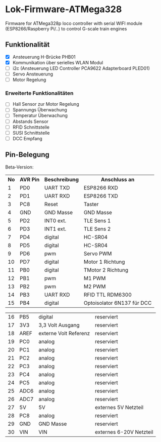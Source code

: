 # Lok-Firmware-ATMega328

Firmware for ATMega328p loco controller with serial WIFI module (ESP8266/Raspberry Pi/..) to control G-scale train engines

## Funktionalität

- [x] Ansteuerung H-Brücke PHB01
- [x] Kommunikation über serielles WLAN Modul
- [ ] i2c (Ansteuerung LED Controller PCA9622 Adapterboard PLED01)
- [ ] Servo Ansteuerung
- [ ] Motor Regelung

### Erweiterte Funktionalitäten
- [ ] Hall Sensor zur Motor Regelung
- [ ] Spannungs Überwachung
- [ ] Temperatur Überwachung
- [ ] Abstands Sensor
- [ ] RFID Schnittstelle
- [ ] SUSI Schnittstelle
- [ ] DCC Empfang

## Pin-Belegung 

Beta-Version:
<table class="wikitable sortable">

<tr>
<th> No </th>
<th> AVR Pin </th>
<th> Beschreibung </th>
<th> Anschluss an </th></tr>
<tr>
<td> 1</td>
<td> PD0</td>
<td> UART TXD</td>
<td> ESP8266 RXD </td></tr>
<tr>
<td> 2</td>
<td> PD1</td>
<td> UART RXD </td>
<td> ESP8266 TXD </td></tr>
<tr>
<td> 3</td>
<td> PC8</td>
<td> Reset </td>
<td> Taster </td></tr>
<tr>
<td> 4</td>
<td> GND  </td>
<td> GND Masse </td>
<td> GND Masse </td></tr>
<tr>
<td> 5</td>
<td> PD2 </td>
<td> INT0 ext. </td>
<td> TLE Sens 1 </td></tr>
<tr>
<td> 6</td>
<td> PD3 </td>
<td> INT1 ext. </td>
<td> TLE Sens 2 </td></tr>
<tr>
<td> 7</td>
<td> PD4 </td>
<td> digital </td>
<td> HC-SR04 </td></tr>
<tr>
<td> 8</td>
<td> PD5 </td>
<td> digital </td>
<td> HC-SR04 </td></tr>
<tr>
<td> 9</td>
<td> PD6 </td>
<td> pwm </td>
<td> Servo PWM </td></tr>
<tr>
<td> 10</td>
<td> PD7 </td>
<td> digital </td>
<td> Motor 1 Richtung </td></tr>
<tr>
<td> 11</td>
<td> PB0 </td>
<td> digital </td>
<td> TMotor 2 Richtung  </td></tr>
<tr>
<td> 12</td>
<td> PB1 </td>
<td> pwm </td>
<td> M1 PWM </td></tr>
<tr>
<td> 13</td>
<td> PB2 </td>
<td> pwm </td>
<td> M2 PWM </td></tr>
<tr>
<td> 14</td>
<td> PB3 </td>
<td> UART RXD </td>
<td> RFID TTL RDM6300 </td></tr>
<tr>
<td> 15</td>
<td> PB4 </td>
<td> digital </td>
<td> Optoisolator 6N137 für DCC </td></tr>
</table>

<table class="wikitable sortable2">
<tr>
<td> 16</td>
<td> PB5 </td>
<td> digital </td>
<td> reserviert </td></tr>
<tr>
<td> 17</td>
<td> 3V3 </td>
<td> 3,3 Volt Ausgang </td>
<td> reserviert </td></tr>
<tr>
<td> 18</td>
<td> AREF </td>
<td> externe Volt Referenz </td>
<td> reserviert </td></tr>
<tr>
<td> 19</td>
<td> PC0 </td>
<td> analog </td>
<td> reserviert </td></tr>
<tr>
<td> 20</td>
<td> PC1</td>
<td> analog </td>
<td> reserviert </td></tr>
<tr>
<td> 21</td>
<td> PC2 </td>
<td> analog </td>
<td> reserviert </td></tr>
<tr>
<td> 22</td>
<td> PC3 </td>
<td> analog </td>
<td> reserviert </td></tr>
<tr>
<td> 23</td>
<td> PC4 </td>
<td> analog </td>
<td> reserviert </td></tr>
<tr>
<td> 24</td>
<td> PC5 </td>
<td> analog </td>
<td> reserviert </td></tr>
<tr>
<td> 25</td>
<td> ADC6 </td>
<td> analog </td>
<td> reserviert </td></tr>
<tr>
<td> 26</td>
<td> ADC7 </td>
<td> analog </td>
<td> reserviert </td></tr>
<tr>
<td> 27</td>
<td> 5V </td>
<td> 5V </td>
<td> externes 5V Netzteil  </td></tr>
<tr>
<td> 28</td>
<td> PC8 </td>
<td> analog </td>
<td> reserviert </td></tr>
<tr>
<td> 29</td>
<td> GND </td>
<td> GND Masse </td>
<td> reserviert </td></tr>
<tr>
<td> 30</td>
<td> VIN </td>
<td> VIN </td>
<td> externes 6-20V Netzteil  </td></tr>
</table>
